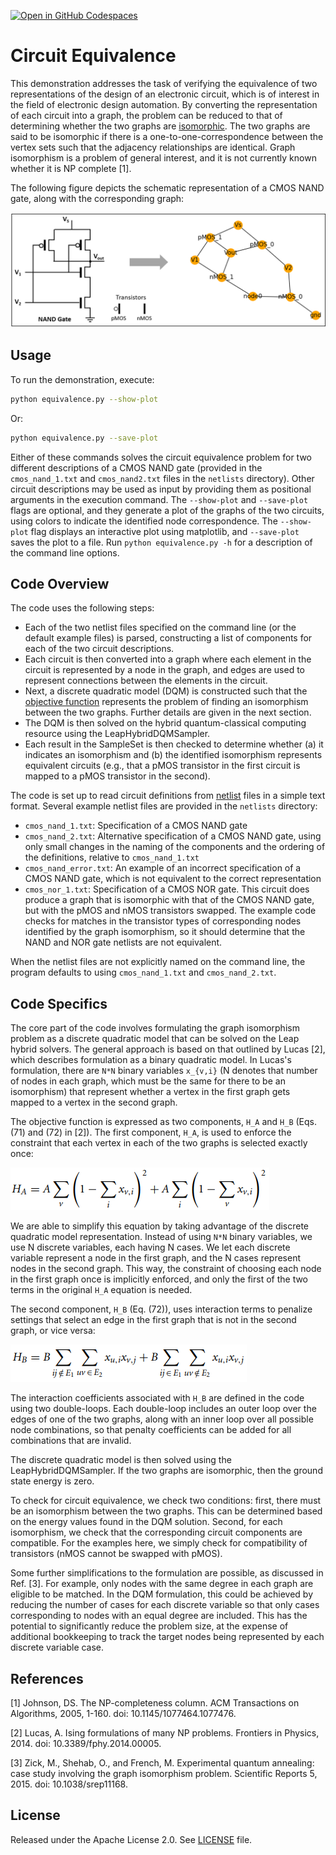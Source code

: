 [![Open in GitHub Codespaces](
  https://img.shields.io/badge/Open%20in%20GitHub%20Codespaces-333?logo=github)](
  https://codespaces.new/dwave-examples/circuit-equivalence?quickstart=1)

# Circuit Equivalence

This demonstration addresses the task of verifying the equivalence of two
representations of the design of an electronic circuit, which is of interest in
the field of electronic design automation.  By converting the representation of
each circuit into a graph, the problem can be reduced to that of determining
whether the two graphs are
[isomorphic](https://en.wikipedia.org/wiki/Graph_isomorphism).  The two graphs
are said to be isomorphic if there is a one-to-one-correspondence between the
vertex sets such that the adjacency relationships are identical.  Graph
isomorphism is a problem of general interest, and it is not currently known
whether it is NP complete [1].

The following figure depicts the schematic representation of a CMOS NAND gate,
along with the corresponding graph:

![CMOS NAND gate](_static/nand_to_graph.png)

## Usage

To run the demonstration, execute:

```bash
python equivalence.py --show-plot
```

Or:

```bash
python equivalence.py --save-plot
```

Either of these commands solves the circuit equivalence problem for two
different descriptions of a CMOS NAND gate (provided in the `cmos_nand_1.txt`
and `cmos_nand2.txt` files in the `netlists` directory).  Other circuit
descriptions may be used as input by providing them as positional arguments in
the execution command.  The `--show-plot` and `--save-plot` flags are optional,
and they generate a plot of the graphs of the two circuits, using colors to
indicate the identified node correspondence.  The `--show-plot` flag displays an
interactive plot using matplotlib, and `--save-plot` saves the plot to a file.
Run `python equivalence.py -h` for a description of the command line options.

## Code Overview

The code uses the following steps:

- Each of the two netlist files specified on the command line (or the default
  example files) is parsed, constructing a list of components for each of the
  two circuit descriptions.
- Each circuit is then converted into a graph where each element in the circuit
  is represented by a node in the graph, and edges are used to represent
  connections between the elements in the circuit.
- Next, a discrete quadratic model (DQM) is constructed such that the
  [objective function](https://docs.dwavequantum.com/en/latest/industrial_optimization/workflow.html#objective-functions)
  represents the problem of finding an isomorphism between the two graphs.
  Further details are given in the next section.
- The DQM is then solved on the hybrid quantum-classical computing resource
  using the LeapHybridDQMSampler.
- Each result in the SampleSet is then checked to determine whether (a) it
  indicates an isomorphism and (b) the identified isomorphism represents
  equivalent circuits (e.g., that a pMOS transistor in the first circuit is
  mapped to a pMOS transistor in the second).

The code is set up to read circuit definitions from
[netlist](https://en.wikipedia.org/wiki/Netlist) files in a simple text format.
Several example netlist files are provided in the `netlists` directory:

- `cmos_nand_1.txt`: Specification of a CMOS NAND gate
- `cmos_nand_2.txt`: Alternative specification of a CMOS NAND gate, using only
  small changes in the naming of the components and the ordering of the
  definitions, relative to `cmos_nand_1.txt`
- `cmos_nand_error.txt`: An example of an incorrect specification of a CMOS
  NAND gate, which is not equivalent to the correct representation
- `cmos_nor_1.txt`: Specification of a CMOS NOR gate.  This circuit does produce
  a graph that is isomorphic with that of the CMOS NAND gate, but with the pMOS
  and nMOS transistors swapped.  The example code checks for matches in the
  transistor types of corresponding nodes identified by the graph isomorphism,
  so it should determine that the NAND and NOR gate netlists are not equivalent.


When the netlist files are not explicitly named on the command line, the program
defaults to using `cmos_nand_1.txt` and `cmos_nand_2.txt`.


## Code Specifics

The core part of the code involves formulating the graph isomorphism problem as
a discrete quadratic model that can be solved on the Leap hybrid solvers.  The
general approach is based on that outlined by Lucas [2], which describes
formulation as a binary quadratic model.  In Lucas's formulation, there are
`N*N` binary variables `x_{v,i}` (N denotes that number of nodes in each graph,
which must be the same for there to be an isomorphism) that represent whether a
vertex in the first graph gets mapped to a vertex in the second graph.

The objective function is expressed as two components, `H_A` and `H_B`
(Eqs. (71) and (72) in [2]).  The first component, `H_A`, is used to enforce the
constraint that each vertex in each of the two graphs is selected exactly once:

![HA](_static/HA.png)

We are able to simplify this equation by taking advantage of the discrete
quadratic model representation.  Instead of using `N*N` binary variables, we use
N discrete variables, each having N cases.  We let each discrete variable
represent a node in the first graph, and the N cases represent nodes in the
second graph.  This way, the constraint of choosing each node in the first graph
once is implicitly enforced, and only the first of the two terms in the original
`H_A` equation is needed.

The second component, `H_B` (Eq. (72)), uses interaction terms to penalize
settings that select an edge in the first graph that is not in the second graph,
or vice versa:

![HB](_static/HB.png)

The interaction coefficients associated with `H_B` are defined in the code using
two double-loops.  Each double-loop includes an outer loop over the edges of one
of the two graphs, along with an inner loop over all possible node combinations,
so that penalty coefficients can be added for all combinations that are invalid.

The discrete quadratic model is then solved using the LeapHybridDQMSampler.  If
the two graphs are isomorphic, then the ground state energy is zero.

To check for circuit equivalence, we check two conditions: first, there must be
an isomorphism between the two graphs.  This can be determined based on the
energy values found in the DQM solution.  Second, for each isomorphism, we check
that the corresponding circuit components are compatible.  For the examples
here, we simply check for compatibility of transistors (nMOS cannot be swapped
with pMOS).

Some further simplifications to the formulation are possible, as discussed in
Ref. [3].  For example, only nodes with the same degree in each graph are
eligible to be matched.  In the DQM formulation, this could be achieved by
reducing the number of cases for each discrete variable so that only cases
corresponding to nodes with an equal degree are included.  This has the
potential to significantly reduce the problem size, at the expense of additional
bookkeeping to track the target nodes being represented by each discrete variable
case.

## References

[1] Johnson, DS. The NP-completeness column. ACM Transactions on Algorithms,
2005, 1-160. doi: 10.1145/1077464.1077476.

[2] Lucas, A. Ising formulations of many NP problems. Frontiers in
Physics, 2014. doi: 10.3389/fphy.2014.00005.

[3] Zick, M., Shehab, O., and French, M.  Experimental quantum annealing: case
study involving the graph isomorphism problem.  Scientific Reports 5, 2015. doi:
10.1038/srep11168.

## License

Released under the Apache License 2.0. See [LICENSE](LICENSE) file.
